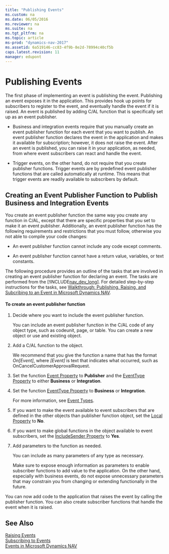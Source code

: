 ```yaml
---
title: "Publishing Events"
ms.custom: na
ms.date: 06/05/2016
ms.reviewer: na
ms.suite: na
ms.tgt_pltfrm: na
ms.topic: article
ms-prod: "dynamics-nav-2017"
ms.assetid: 6a519146-cc83-4f9b-8e2d-78994c40cf5b
caps.latest.revision: 11
manager: edupont
---
```

# Publishing Events
The first phase of implementing an event is publishing the event. Publishing an event exposes it in the application. This provides hook up points for subscribers to register to the event, and eventually handle the event if it is raised. An event is published by adding C/AL function that is specifically set up as an event publisher.  
  
-   Business and integration events require that you manually create an event publisher function for each event that you want to publish. An event publisher function declares the event in the application and makes it available for subscription; however, it does not raise the event. After an event is published, you can raise it in your application, as needed, from where event subscribers can react and handle the event.  
  
-   Trigger events, on the other hand, do not require that you create publisher functions. Trigger events are by predefined event publisher functions that are called automatically at runtime. This means that trigger events are readily available to subscribers by default.  
  
## Creating an Event Publisher Function to Publish Business and Integration Events  
 You create an event publisher function the same way you create any function in C/AL, except that there are specific properties that you set to make it an event publisher. Additionally, an event publisher function has the following requirements and restrictions that you must follow, otherwise you not able to compile your code changes:  
  
-   An event publisher function cannot include any code except comments.  
  
-   An event publisher function cannot have a return value, variables, or text constants.  
  
 The following procedure provides an outline of the tasks that are involved in creating an event publisher function for declaring an event. The tasks are performed from the [!INCLUDE[nav_dev_long](includes/nav_dev_long_md.md)]. For detailed step\-by\-step instructions for the tasks, see [Walkthrough: Publishing, Raising, and Subcribing to an Event in Microsoft Dynamics NAV](Walkthrough:%20Publishing,%20Raising,%20and%20Subcribing%20to%20an%20Event%20in%20Microsoft%20Dynamics%20NAV.md).  
  
#### To create an event publisher function  
  
1.  Decide where you want to include the event publisher function.  
  
     You can include an event publisher function in the C/AL code of any object type, such as codeunit, page, or table. You can create a new object or use and existing object.  
  
2.  Add a C/AL function to the object.  
  
     We recommend that you give the function a name that has the format *On\[Event\]*, where *\[Event\]* is text that indicates what occurred, such as OnCancelCustomerApprovalRequest.  
  
3.  Set the function [Event Property](Event-Property.md) to **Publisher** and the [EventType Property](EventType-Property.md) to either **Business** or **Integration**.  
  
4.  Set the function [EventType Property](EventType-Property.md) to **Business** or **Integration**.  
  
     For more information, see [Event Types](Event-Types.md).  
  
5.  If you want to make the event available to event subscribers that are defined in the other objects than publisher function object, set the [Local Property](Local-Property.md) to **No**.  
  
6.  If you want to make global functions in the object available to event subscribers, set the [IncludeSender Property](IncludeSender-Property.md) to **Yes**.  
  
7.  Add parameters to the function as needed.  
  
     You can include as many parameters of any type as necessary.  
  
     Make sure to expose enough information as parameters to enable subscriber functions to add value to the application. On the other hand, especially with business events, do not expose unnecessary parameters that may constrain you from changing or extending functionally in the future.  
  
 You can now add code to the application that raises the event by calling the publisher function. You can also create subscriber functions that handle the event when it is raised.  
  
## See Also  
 [Raising Events](Raising-Events.md)   
 [Subscribing to Events](Subscribing-to-Events.md)   
 [Events in Microsoft Dynamics NAV](Events-in-Microsoft-Dynamics-NAV.md)